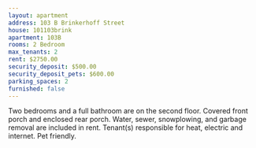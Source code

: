 ```yaml
---
layout: apartment
address: 103 B Brinkerhoff Street
house: 101103brink
apartment: 103B
rooms: 2 Bedroom
max_tenants: 2
rent: $2750.00
security_deposit: $500.00
security_deposit_pets: $600.00
parking_spaces: 2
furnished: false
---
```



Two bedrooms and a full bathroom are on the second floor.
Covered front porch and enclosed rear porch. Water, sewer, snowplowing, and garbage removal are included in rent.
Tenant(s) responsible for heat, electric and internet. Pet friendly.
